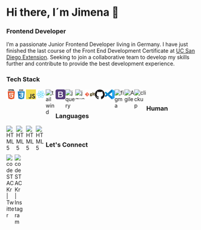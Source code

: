 
# Hi there, I´m Jimena  👋
 
### Frontend Developer 
I’m a passionate Junior Frontend Developer living in Germany. I have just finished the last course of the Front End Development Certificate at [UC San Diego Extension][website].  Seeking to join a collaborative team to develop my skills further and contribute to provide the best development experience.





###  Tech Stack


[<img align="left" alt="HTML5" width="26px" src="https://raw.githubusercontent.com/github/explore/80688e429a7d4ef2fca1e82350fe8e3517d3494d/topics/html/html.png" />][webdevplaylist]
[<img align="left" alt="CSS3" width="26px" src="https://raw.githubusercontent.com/github/explore/80688e429a7d4ef2fca1e82350fe8e3517d3494d/topics/css/css.png" />][cssplaylist]
[<img align="left" alt="JavaScript" width="26px" src="https://raw.githubusercontent.com/github/explore/80688e429a7d4ef2fca1e82350fe8e3517d3494d/topics/javascript/javascript.png" />][jsplaylist]
[<img align="left" alt="React" width="26px" src="https://raw.githubusercontent.com/github/explore/80688e429a7d4ef2fca1e82350fe8e3517d3494d/topics/react/react.png" />][reactplaylist]
[<img align="left" alt="tailwind" width="26px" src="https://upload.wikimedia.org/wikipedia/commons/thumb/d/d5/Tailwind_CSS_Logo.svg/2048px-Tailwind_CSS_Logo.svg.png" />][tailwind]
[<img align="left" alt="bootstrap" width="26px" src="https://raw.githubusercontent.com/github/explore/80688e429a7d4ef2fca1e82350fe8e3517d3494d/topics/bootstrap/bootstrap.png" />][webdevplaylist]
[<img align="left" alt="jquery" width="26px" src="https://key0.cc/images/preview/153776_7374ef282cf0de831369b2ae08085a0a.png" />][jquery]
[<img align="left" alt="jquery" width="26px" height="26px" src="https://seeklogo.com/images/M/material-ui-logo-5BDCB9BA8F-seeklogo.com.png" />][materialUI]
[<img align="left" alt="Git" width="26px" src="https://raw.githubusercontent.com/github/explore/80688e429a7d4ef2fca1e82350fe8e3517d3494d/topics/git/git.png" />][webdevplaylist]
[<img align="left" alt="GitHub" width="26px" src="https://raw.githubusercontent.com/github/explore/78df643247d429f6cc873026c0622819ad797942/topics/github/github.png" />][webdevplaylist]
[<img align="left" alt="Visual Studio Code" width="26px" src="https://raw.githubusercontent.com/github/explore/80688e429a7d4ef2fca1e82350fe8e3517d3494d/topics/visual-studio-code/visual-studio-code.png" />][webdevplaylist]

[<img align="left" alt="figma" width="26px" src="https://cdn.freebiesupply.com/logos/thumbs/2x/figma-1-logo.png" />][figma]
[<img align="left" alt="Agile" width="26px" src="https://content.intland.com/hubfs/Imported_Blog_Media/Dark-Agile-Manifesto-Anti-Agile-Manifesto-Intland-Software-336x336.png" />][agile]
[<img align="left" alt="clickup" width="32px" src="https://clickup.com/landing/images/for-se-page/clickup.png" />][clickup]


<br />



###  Human Languages
<img align="left" alt="HTML5" width="26px" src="https://cdn-icons-png.flaticon.com/512/197/197374.png" />
<img align="left" alt="HTML5" width="26px" src="https://cdn-icons-png.flaticon.com/512/197/197571.png" />
<img align="left" alt="HTML5" width="26px" src="https://cdn-icons-png.flaticon.com/512/197/197593.png" />
<img align="left" alt="HTML5" width="26px" src="https://cdn-icons-png.flaticon.com/512/197/197626.png" />

<br />

###  Let's Connect


[<img align="left" alt="codeSTACKr | Twitter" width="22px" src="https://cdn.jsdelivr.net/npm/simple-icons@v3/icons/twitter.svg" />][twitter]
[<img align="left" alt="codeSTACKr | Instagram" width="22px" src="https://cdn.jsdelivr.net/npm/simple-icons@v3/icons/instagram.svg" />][instagram]

<br />


<br />
<br />

[website]: https://extension.ucsd.edu/courses-and-programs/front-end-development
[twitter]: https://twitter.com/JimeblueMiguez
[instagram]: https://instagram.com/jimeblue
[webdevplaylist]: https://www.youtube.com/playlist?list=PLkwxH9e_vrAJ0WbEsFA9W3I1W-g_BTsbt
[jsplaylist]: https://www.youtube.com/playlist?list=PLkwxH9e_vrALRJKu7wfXby3MKeflhTu6B
[cssplaylist]: https://www.youtube.com/playlist?list=PLkwxH9e_vrALSdvZuEh6gqQdmDoDIoqz4
[reactplaylist]: https://www.youtube.com/playlist?list=PLkwxH9e_vrAK4TdffpxKY3QGyHCpxFcQ0
[figma]: https://www.figma.com/
[agile]: https://www.atlassian.com/agile
[clickup]: https://clickup.com/onboarding?fp_ref=48cb1&gclid=CjwKCAjwp_GJBhBmEiwALWBQk22X9qelmXPMAEOHt7w5xjHzcEqgXvre5eFVrUc1OSrORVXXzE8QMxoCDrkQAvD_BwE
[tailwind]: https://tailwindcss.com/
[jquery]: https://jquery.com/
[materialUI]: https://mui.com/
<br />




